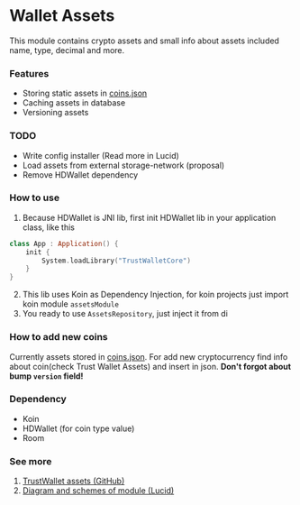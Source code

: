 # Wallet Assets

This module contains crypto assets and small info about assets included name, type, decimal and more.

### Features
- Storing static assets in [coins.json](https://gitlab.com/quybit/techculture/euphoria/euphoria-android-app/-/tree/blob/develop/wallet/assets/src/main/assets/coins.json)
- Caching assets in database 
- Versioning assets 

### TODO
- Write config installer (Read more in Lucid)
- Load assets from external storage-network (proposal)
- Remove HDWallet dependency

### How to use

1. Because HDWallet is JNI lib, first init HDWallet lib in your application class, like this
```kotlin
class App : Application() {
    init {
        System.loadLibrary("TrustWalletCore")
    }
}
```
2. This lib uses Koin as Dependency Injection, for koin projects just import koin module `assetsModule` 
3. You ready to use `AssetsRepository`, just inject it from di


### How to add new coins
Currently assets stored in [coins.json](https://gitlab.com/quybit/techculture/euphoria/euphoria-android-app/-/tree/blob/develop/wallet/assets/src/main/assets/coins.json). For add new cryptocurrency find info about coin(check Trust Wallet Assets) and insert in json. <b>Don't  forgot about bump `version` field!</b>

### Dependency
- Koin
- HDWallet (for coin type value)
- Room

### See more
1. [TrustWallet assets (GitHub)](https://github.com/trustwallet/assets)
2. [Diagram and schemes of module (Lucid)](https://lucid.app/lucidchart/bf2a83df-86ca-49c6-936a-12b23b0199b3/edit?invitationId=inv_5d8cbb55-a95c-42e1-91a0-386f89c0ab65&page=fhqMVXAS0xwC#)